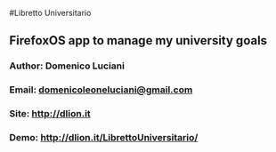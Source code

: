 #Libretto Universitario

## FirefoxOS app to manage my university goals

### Author: Domenico Luciani
### Email: domenicoleoneluciani@gmail.com
### Site: http://dlion.it
### Demo: http://dlion.it/LibrettoUniversitario/
